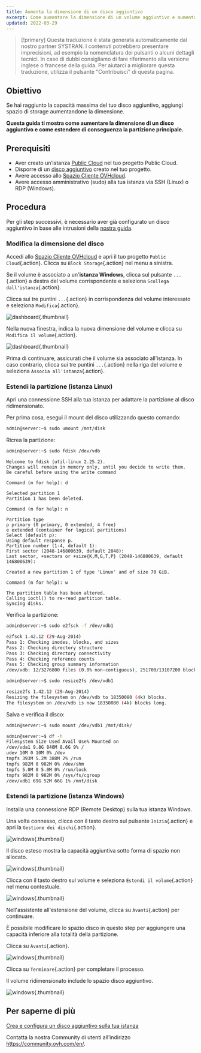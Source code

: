 ```yaml
---
title: Aumenta la dimensione di un disco aggiuntivo
excerpt: Come aumentare la dimensione di un volume aggiuntivo e aumentare la sua partizione principale
updated: 2022-03-29
---
```


> [!primary]
> Questa traduzione è stata generata automaticamente dal nostro partner SYSTRAN. I contenuti potrebbero presentare imprecisioni, ad esempio la nomenclatura dei pulsanti o alcuni dettagli tecnici. In caso di dubbi consigliamo di fare riferimento alla versione inglese o francese della guida. Per aiutarci a migliorare questa traduzione, utilizza il pulsante "Contribuisci" di questa pagina.
>

## Obiettivo

Se hai raggiunto la capacità massima del tuo disco aggiuntivo, aggiungi spazio di storage aumentandone la dimensione.  

**Questa guida ti mostra come aumentare la dimensione di un disco aggiuntivo e come estendere di conseguenza la partizione principale.**

## Prerequisiti

- Aver creato un’istanza [Public Cloud](https://www.ovhcloud.com/it/public-cloud/) nel tuo progetto Public Cloud.
- Disporre di un [disco aggiuntivo](create_and_configure_an_additional_disk_on_an_instance1.) creato nel tuo progetto.
- Avere accesso allo [Spazio Cliente OVHcloud](https://www.ovh.com/auth/?action=gotomanager&from=https://www.ovh.it/&ovhSubsidiary=it).
- Avere accesso amministrativo (sudo) alla tua istanza via SSH (Linux) o RDP (Windows).

## Procedura

Per gli step successivi, è necessario aver già configurato un disco aggiuntivo in base alle intrusioni della [nostra guida](create_and_configure_an_additional_disk_on_an_instance1.).

### Modifica la dimensione del disco

Accedi allo [Spazio Cliente OVHcloud](https://www.ovh.com/auth/?action=gotomanager&from=https://www.ovh.it/&ovhSubsidiary=it) e apri il tuo progetto `Public Cloud`{.action}. Clicca su `Block Storage`{.action} nel menu a sinistra.

Se il volume è associato a un'**istanza Windows**, clicca sul pulsante `...`{.action} a destra del volume corrispondente e seleziona `Scollega dall'istanza`{.action}.

Clicca sui tre puntini `...`{.action} in corrispondenza del volume interessato e seleziona `Modifica`{.action}.

![dashboard](increase-disk-02.png){.thumbnail}

Nella nuova finestra, indica la nuova dimensione del volume e clicca su `Modifica il volume`{.action}.

![dashboard](increase-disk-03.png){.thumbnail}

Prima di continuare, assicurati che il volume sia associato all'istanza. In caso contrario, clicca sui tre puntini `...`{.action} nella riga del volume e seleziona `Associa all'istanza`{.action}.

### Estendi la partizione (istanza Linux)

Apri una connessione SSH alla tua istanza per adattare la partizione al disco ridimensionato.

Per prima cosa, esegui il mount del disco utilizzando questo comando:

```bash
admin@server:~$ sudo umount /mnt/disk
```

Ricrea la partizione:

```bash
admin@server:~$ sudo fdisk /dev/vdb
```
```console
Welcome to fdisk (util-linux 2.25.2).
Changes will remain in memory only, until you decide to write them.
Be careful before using the write command
```
```console
Command (m for help): d

Selected partition 1
Partition 1 has been deleted.
```
```console
Command (m for help): n

Partition type
p primary (0 primary, 0 extended, 4 free)
e extended (container for logical partitions)
Select (default p):
Using default response p.
Partition number (1-4, default 1):
First sector (2048-146800639, default 2048):
Last sector, +sectors or +size{K,M,G,T,P} (2048-146800639, default 146800639):

Created a new partition 1 of type 'Linux' and of size 70 GiB.
```
```console
Command (m for help): w

The partition table has been altered.
Calling ioctl() to re-read partition table.
Syncing disks.
```

Verifica la partizione:

```bash
admin@server:~$ sudo e2fsck -f /dev/vdb1

e2fsck 1.42.12 (29-Aug-2014)
Pass 1: Checking inodes, blocks, and sizes
Pass 2: Checking directory structure
Pass 3: Checking directory connectivity
Pass 4: Checking reference counts
Pass 5: Checking group summary information
/dev/vdb: 12/3276800 files (0.0% non-contiguous), 251700/13107200 blocks
```

```bash
admin@server:~$ sudo resize2fs /dev/vdb1

resize2fs 1.42.12 (29-Aug-2014)
Resizing the filesystem on /dev/vdb to 18350080 (4k) blocks.
The filesystem on /dev/vdb is now 18350080 (4k) blocks long.
```

Salva e verifica il disco:

```bash
admin@server:~$ sudo mount /dev/vdb1 /mnt/disk/
```

```bash
admin@server:~$ df -h
Filesystem Size Used Avail Use% Mounted on
/dev/vda1 9.8G 840M 8.6G 9% /
udev 10M 0 10M 0% /dev
tmpfs 393M 5.2M 388M 2% /run
tmpfs 982M 0 982M 0% /dev/shm
tmpfs 5.0M 0 5.0M 0% /run/lock
tmpfs 982M 0 982M 0% /sys/fs/cgroup
/dev/vdb1 69G 52M 66G 1% /mnt/disk
```

### Estendi la partizione (istanza Windows)

Installa una connessione RDP (Remote Desktop) sulla tua istanza Windows.

Una volta connesso, clicca con il tasto destro sul pulsante `Inizia`{.action} e apri la `Gestione dei dischi`{.action}.

![windows](resize-win-01.png){.thumbnail}

Il disco esteso mostra la capacità aggiuntiva sotto forma di spazio non allocato.

![windows](resize-win-02.png){.thumbnail}

Clicca con il tasto destro sul volume e seleziona `Estendi il volume`{.action} nel menu contestuale.

![windows](resize-win-03.png){.thumbnail}

Nell'assistente all'estensione del volume, clicca su `Avanti`{.action} per continuare.

È possibile modificare lo spazio disco in questo step per aggiungere una capacità inferiore alla totalità della partizione.

Clicca su `Avanti`{.action}.

![windows](resize-win-04.png){.thumbnail}

Clicca su `Terminare`{.action} per completare il processo.

Il volume ridimensionato include lo spazio disco aggiuntivo.

![windows](resize-win-05.png){.thumbnail}

## Per saperne di più

[Crea e configura un disco aggiuntivo sulla tua istanza](create_and_configure_an_additional_disk_on_an_instance1.)

Contatta la nostra Community di utenti all’indirizzo <https://community.ovh.com/en/>.